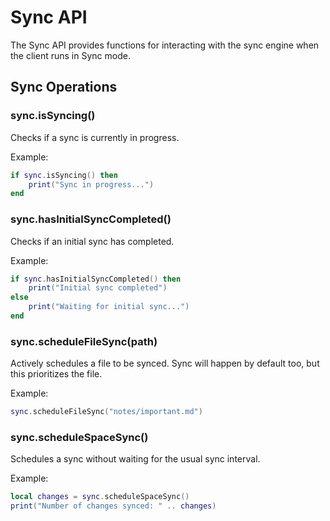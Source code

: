 # Sync API

The Sync API provides functions for interacting with the sync engine when the client runs in Sync mode.

## Sync Operations

### sync.isSyncing()
Checks if a sync is currently in progress.

Example:
```lua
if sync.isSyncing() then
    print("Sync in progress...")
end
```

### sync.hasInitialSyncCompleted()
Checks if an initial sync has completed.

Example:
```lua
if sync.hasInitialSyncCompleted() then
    print("Initial sync completed")
else
    print("Waiting for initial sync...")
end
```

### sync.scheduleFileSync(path)
Actively schedules a file to be synced. Sync will happen by default too, but this prioritizes the file.

Example:
```lua
sync.scheduleFileSync("notes/important.md")
```

### sync.scheduleSpaceSync()
Schedules a sync without waiting for the usual sync interval.

Example:
```lua
local changes = sync.scheduleSpaceSync()
print("Number of changes synced: " .. changes)
